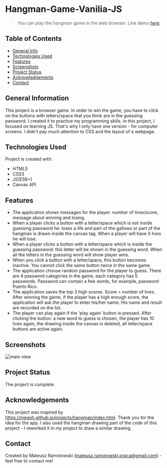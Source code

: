 # Hangman-Game-Vanilia-JS
> You can play the hangman game in the web browser.
> Live demo [_here_](https://mateusz-ramotowski-poland.github.io/Hangman-Game-Vanilia-JS/). 

## Table of Contents
* [General Info](#general-information)
* [Technologies Used](#technologies-used)
* [Features](#features)
* [Screenshots](#screenshots)
* [Project Status](#project-status)
* [Acknowledgements](#acknowledgements)
* [Contact](#contact)
<!-- * [License](#license) -->


## General Information
This project is a browser game. In order to win the game, you have to click on the buttons with letters/space that you think are in the guessing password. I created it to practice my programming skills. In this project, I focused on learning JS. That's why I only have one version - for computer screens. I didn't pay much attention to CSS and the layout of a webpage.
## Technologies Used
Project is created with:
* HTML5
* CSS3
* JS(ES6+)
* Canvas API

## Features
- The application shows messages for the player: number of lives/score, message about winning and losing.
- When a player clicks a button with a letter/space which is not inside guessing password he: loses a life and part of the gallows or part of the hangman is drawn inside the canvas tag. When a player will have 0 lives he will lose.
- When a player clicks a button with a letter/space which is inside the guessing password: this letter will be shown in the guessing word. When all the letters in the guessing word will show player wins.
- When you click a button with a letter/space, this button becomes inactive. You cannot click the same button twice in the same game.
- The application choose random password for the player to guess. There are 4 password categories in the game, each category has 5 passwords. Password can contain a few words, for example, password Puerto Rico.
- The application saves the top 3 high scores. Score = number of lives. After winning the game, if the player has a high enough score, the application will ask the player to enter his/her name. His name and result are recorded on the list.
- The player can play again if the 'play again' button is pressed. After clicking the button: a new word to guess is chosen, the player has 10 lives again, the drawing inside the canvas is deleted, all letter/space buttons are active again.

## Screenshots
![main view](https://user-images.githubusercontent.com/83215700/159060155-cb9e5ab1-cc34-478c-9198-e8d7bac335e6.PNG)

## Project Status
The project is complete.

## Acknowledgements
This project was inspired by https://megoh.github.io/projects/hangman/index.html. Thank you for the idea for the app. I also used the hangman drawing part of the code of this project - I reworked it in my project to draw a similar drawing.

## Contact
Created by Mateusz Ramotowski (mateusz.ramotowski.praca@gmail.com) - feel free to contact me!
